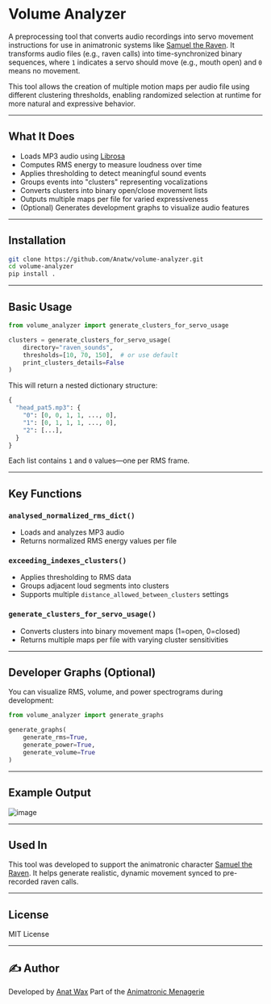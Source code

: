 # Volume Analyzer

A preprocessing tool that converts audio recordings into servo movement instructions for use in animatronic systems like [Samuel the Raven](https://github.com/Anatw/samuel_the_raven). It transforms audio files (e.g., raven calls) into time-synchronized binary sequences, where `1` indicates a servo should move (e.g., mouth open) and `0` means no movement.

This tool allows the creation of multiple motion maps per audio file using different clustering thresholds, enabling randomized selection at runtime for more natural and expressive behavior.

---

## What It Does

- Loads MP3 audio using [Librosa](https://librosa.org/)
- Computes RMS energy to measure loudness over time
- Applies thresholding to detect meaningful sound events
- Groups events into "clusters" representing vocalizations
- Converts clusters into binary open/close movement lists
- Outputs multiple maps per file for varied expressiveness
- (Optional) Generates development graphs to visualize audio features

---

## Installation

```bash
git clone https://github.com/Anatw/volume-analyzer.git
cd volume-analyzer
pip install .
```

---

## Basic Usage

```python
from volume_analyzer import generate_clusters_for_servo_usage

clusters = generate_clusters_for_servo_usage(
    directory="raven_sounds",
    thresholds=[10, 70, 150],  # or use default
    print_clusters_details=False
)
```

This will return a nested dictionary structure:

```python
{
  "head_pat5.mp3": {
    "0": [0, 0, 1, 1, ..., 0],
    "1": [0, 1, 1, 1, ..., 0],
    "2": [...],
  }
}
```

Each list contains `1` and `0` values—one per RMS frame.

---

## Key Functions

### `analysed_normalized_rms_dict()`

- Loads and analyzes MP3 audio
- Returns normalized RMS energy values per file

### `exceeding_indexes_clusters()`

- Applies thresholding to RMS data
- Groups adjacent loud segments into clusters
- Supports multiple `distance_allowed_between_clusters` settings

### `generate_clusters_for_servo_usage()`

- Converts clusters into binary movement maps (1=open, 0=closed)
- Returns multiple maps per file with varying cluster sensitivities

---

## Developer Graphs (Optional)

You can visualize RMS, volume, and power spectrograms during development:

```python
from volume_analyzer import generate_graphs

generate_graphs(
    generate_rms=True,
    generate_power=True,
    generate_volume=True
)
```

---

## Example Output

![image](https://github.com/user-attachments/assets/bbac2ba4-a34d-441d-9fc1-a3b5f2b34c61)

---

## Used In

This tool was developed to support the animatronic character [Samuel the Raven](https://github.com/Anatw/samuel_the_raven). It helps generate realistic, dynamic movement synced to pre-recorded raven calls.

---

## License

MIT License

---

## ✍️ Author

Developed by [Anat Wax](https://github.com/Anatw)
Part of the [Animatronic Menagerie](https://theanimatronicmenagerie.wordpress.com/)
